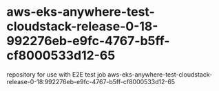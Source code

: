 # aws-eks-anywhere-test-cloudstack-release-0-18-992276eb-e9fc-4767-b5ff-cf8000533d12-65
repository for use with E2E test job aws-eks-anywhere-test-cloudstack-release-0-18:992276eb-e9fc-4767-b5ff-cf8000533d12-65
